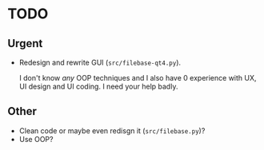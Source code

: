TODO
====

Urgent
------
* Redesign and rewrite GUI (`src/filebase-qt4.py`).

  I don't know *any* OOP techniques and I also have 0 experience with UX, UI
  design and UI coding. I need your help badly.

Other
-----
* Clean code or maybe even redisgn it (`src/filebase.py`)?
* Use OOP?
